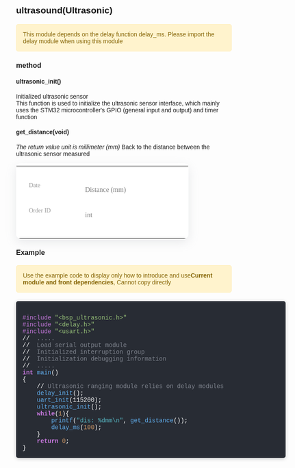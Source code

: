 <style type="text/css">
        body {
            font-family: Arial, sans-serif;
            padding: 20px;
        }

        .notice {
            background-color: #fff3cd; /* Light yellow background */
            color: #856404; /* Dark yellow font */
            border: 1px solid #ffeeba;
            padding: 15px;
            border-radius: 5px;
            margin: 20px 0 !important;
        }

        .notice h2 {
            margin: 0 0 10px;
        }

        .notice p {
            margin: 0;
        }
    /* TABLE TEST */
    .container-table100 {
    width: 100%;
    min-height: 100vh;
    background: #c850c0;
    background: -webkit-linear-gradient(45deg, #4158d0, #c850c0);
    background: -o-linear-gradient(45deg, #4158d0, #c850c0);
    background: -moz-linear-gradient(45deg, #4158d0, #c850c0);
    background: linear-gradient(45deg, #4158d0, #c850c0);

    display: -webkit-box;
    display: -webkit-flex;
    display: -moz-box;
    display: -ms-flexbox;
    display: flex;
    align-items: center;
    justify-content: center;
    flex-wrap: wrap;
    padding: 33px 30px;
    }

    .wrap-table100 {
    width: 1170px;
    }

    table {
    border-spacing: 1;
    border-collapse: collapse;
    background: white;
    border-radius: 10px;
    overflow: hidden;
    width: 100%;
    position: relative;
    }
    table * {
    position: relative;
    }
    table td, table th {
    padding-left: 8px;
    }
    table thead tr {
    height: 60px;
    background: #36304a;
    }
    table tbody tr {
    height: 50px;
    }
    table tbody tr:last-child {
    border: 0;
    }
    table td, table th {
    text-align: left;
    }
    table td.l, table th.l {
    text-align: right;
    }
    table td.c, table th.c {
    text-align: center;
    }
    table td.r, table th.r {
    text-align: center;
    }


    .table100-head th{
    font-family: OpenSans-Regular;
    font-size: 18px;
    color: #fff;
    line-height: 1.2;
    font-weight: unset;
    }

    tbody tr:nth-child(even) {
    background-color: #f5f5f5;
    }

    tbody tr {
    font-family: OpenSans-Regular;
    font-size: 15px;
    color: #808080;
    line-height: 1.2;
    font-weight: unset;
    }

    tbody tr:hover {
    color: #555555;
    background-color: #f5f5f5;
    cursor: pointer;
    }

    .column1 {
    width: 260px;
    padding-left: 40px;
    }

    .column2 {
    width: 160px;
    }

    .column3 {
    width: 245px;
    }

    .column4 {
    width: 110px;
    text-align: right;
    }

    .column5 {
    width: 170px;
    text-align: right;
    }

    .column6 {
    width: 222px;
    text-align: right;
    padding-right: 62px;
    }


    @media screen and (max-width: 992px) {
    table {
        display: block;
    }
    table > *, table tr, table td, table th {
        display: block;
    }
    table thead {
        display: none;
    }
    table tbody tr {
        height: auto;
        padding: 37px 0;
    }
    table tbody tr td {
        padding-left: 40% !important;
        margin-bottom: 24px;
    }
    table tbody tr td:last-child {
        margin-bottom: 0;
    }
    table tbody tr td:before {
        font-family: OpenSans-Regular;
        font-size: 14px;
        color: #999999;
        line-height: 1.2;
        font-weight: unset;
        position: absolute;
        width: 40%;
        left: 30px;
        top: 0;
    }
    table tbody tr td:nth-child(1):before {
        content: "Date";
    }
    table tbody tr td:nth-child(2):before {
        content: "Order ID";
    }
    table tbody tr td:nth-child(3):before {
        content: "Name";
    }
    table tbody tr td:nth-child(4):before {
        content: "Price";
    }
    table tbody tr td:nth-child(5):before {
        content: "Quantity";
    }
    table tbody tr td:nth-child(6):before {
        content: "Total";
    }

    .column4,
    .column5,
    .column6 {
        text-align: left;
    }

    .column4,
    .column5,
    .column6,
    .column1,
    .column2,
    .column3 {
        width: 100%;
    }

    tbody tr {
        font-size: 14px;
    }
    }

    @media (max-width: 576px) {
    .container-table100 {
        padding-left: 15px;
        padding-right: 15px;
    }
    }
    /* TABLE TEST END */

    table {font-size:12px;max-width:80%;min-width:30%;border-width: 0px;border-collapse: collapse;margin-bottom: 20px;box-shadow: rgba(149, 157, 165, 0.2) 0px 8px 24px;}
    th {font-size:12px;border-width: 1px;padding: 8px;text-align:left;}
        td {font-size:12px;border-width: 1px;padding: 8px; vertical-align: middle;font-size: 16px;}
    .code-container {
        background-color: #282c34;
        border-radius: 5px;
        padding: 15px;
        min-width: 600px;
        margin-bottom: 20px;
        overflow-x: auto;
        box-shadow: 0 2px 10px rgba(0, 0, 0, 0.2);
    }
    pre {
        margin: 0;
    }
    code {
        font-family: 'Courier New', Courier, monospace !important;
        white-space: pre-wrap !important; /* Allows code to wrap in case it is too long */
        color: #ffffff !important;
        background-color: #282c34 !important;
        border: none !important;
        font-size: 100% !important;
    }
    .keyword {
        color: #c678dd; /* Purple */
        font-weight: bold;
    }
    .function {
        color: #61afef; /* blue */
    }
    .string {
        color: #98c379; /* green */
    }
    .include {
        color: #c678dd; /* Purple */
    }
    .header {
        color: #98c379; /* green */
    }
    .number {
        color: #d19a66; /* orange color */
    }

    .string {
        color: #56b6c2; /* blue */
    }

    .comment {
        color: #7f848e; /* grey */
    }
    .notice {
        background-color: #fff3cd; /* Light yellow background */
        color: #856404; /* Dark yellow font */
        border: 1px solid #ffeeba;
        padding: 15px;
        border-radius: 5px;
        margin: 20px 0 !important;
    }
</style>
## ultrasound(Ultrasonic)

<div class="notice">
    <p>This module depends on the delay function delay_ms. Please import the delay module when using this module</p>
</div>

### method
#### ultrasonic_init()
Initialized ultrasonic sensor <br>
This function is used to initialize the ultrasonic sensor interface, which mainly uses the STM32 microcontroller's GPIO (general input and output) and timer function
#### get_distance(void) 
*The return value unit is millimeter (mm)*
Back to the distance between the ultrasonic sensor measured<br>

<table>
<thead class="table100-head">
<tr><th>Return value</th><th>type</th></tr>
</thead>
<tbody>
    <tr><td>Distance (mm)</td><td>int</td></tr>
</tbody>
</table>

### Example

<div class="notice">
    <p>Use the example code to display only how to introduce and use<b>Current module and front dependencies</b>, Cannot copy directly</p>
</div>

<div class="code-container">
<pre><code>
<span class="include">#include</span> <span class="header">"&lt;bsp_ultrasonic.h&gt;"</span>
<span class="include">#include</span> <span class="header">"&lt;delay.h&gt;"</span>
<span class="include">#include</span> <span class="header">"&lt;usart.h&gt;"</span>
// <span class="comment"> ..... </span>
// <span class="comment"> Load serial output module </span>
// <span class="comment"> Initialized interruption group </span>
// <span class="comment"> Initialization debugging information </span>
// <span class="comment"> ..... </span>
<span class="keyword">int</span> <span class="function">main</span>()
{
    // <span class="comment">Ultrasonic ranging module relies on delay modules</span>
    <span class="function">delay_init</span>();
    <span class="function">uart_init</span>(115200);
    <span class="function">ultrasonic_init</span>();
    <span class="keyword">while</span>(<span class="number">1</span>){
        <span class="function">printf</span>(<span class="string">"dis: %dmm\n"</span>, <span class="function">get_distance</span>());
        <span class="function">delay_ms</span>(<span class="number">100</span>);
    }
    <span class="keyword">return</span> <span class="number">0</span>;
}
</code></pre>

</div>





